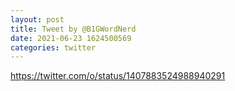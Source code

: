 ```yaml
--- 
layout: post 
title: Tweet by @B1GWordNerd 
date: 2021-06-23 1624500569 
categories: twitter 
--- 
```

https://twitter.com/o/status/1407883524988940291